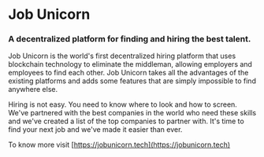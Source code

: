 # Job Unicorn

### A decentralized platform for finding and hiring the best talent.

Job Unicorn is the world's first decentralized hiring platform that uses blockchain technology to eliminate the middleman, allowing employers and employees to find each other. Job Unicorn takes all the advantages of the existing platforms and adds some features that are simply impossible to find anywhere else.

Hiring is not easy. You need to know where to look and how to screen. We've partnered with the best companies in the world who need these skills and we've created a list of the top companies to partner with. It's time to find your next job and we've made it easier than ever.

To know more visit [https://jobunicorn.tech](https://jobunicorn.tech)